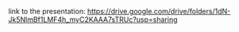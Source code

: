 link to the presentation: https://drive.google.com/drive/folders/1dN-Jk5NlmBf1LMF4h_myC2KAAA7sTRUc?usp=sharing